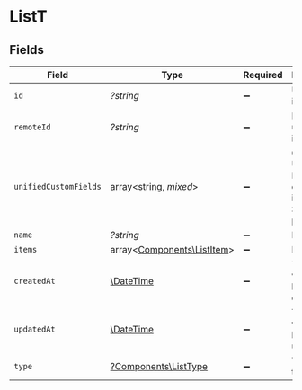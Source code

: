 # ListT


## Fields

| Field                                                                                        | Type                                                                                         | Required                                                                                     | Description                                                                                  | Example                                                                                      |
| -------------------------------------------------------------------------------------------- | -------------------------------------------------------------------------------------------- | -------------------------------------------------------------------------------------------- | -------------------------------------------------------------------------------------------- | -------------------------------------------------------------------------------------------- |
| `id`                                                                                         | *?string*                                                                                    | :heavy_minus_sign:                                                                           | Unique identifier                                                                            | 8187e5da-dc77-475e-9949-af0f1fa4e4e3                                                         |
| `remoteId`                                                                                   | *?string*                                                                                    | :heavy_minus_sign:                                                                           | Provider's unique identifier                                                                 | 8187e5da-dc77-475e-9949-af0f1fa4e4e3                                                         |
| `unifiedCustomFields`                                                                        | array<string, *mixed*>                                                                       | :heavy_minus_sign:                                                                           | Custom Unified Fields configured in your StackOne project                                    | {<br/>"my_project_custom_field_1": "REF-1236",<br/>"my_project_custom_field_2": "some other value"<br/>} |
| `name`                                                                                       | *?string*                                                                                    | :heavy_minus_sign:                                                                           | N/A                                                                                          |                                                                                              |
| `items`                                                                                      | array<[Components\ListItem](../../Models/Components/ListItem.md)>                            | :heavy_minus_sign:                                                                           | N/A                                                                                          |                                                                                              |
| `createdAt`                                                                                  | [\DateTime](https://www.php.net/manual/en/class.datetime.php)                                | :heavy_minus_sign:                                                                           | Timestamp when the list was created                                                          | 2021-01-01T01:01:01.000Z                                                                     |
| `updatedAt`                                                                                  | [\DateTime](https://www.php.net/manual/en/class.datetime.php)                                | :heavy_minus_sign:                                                                           | Timestamp when the list was last updated                                                     | 2021-01-01T01:01:01.000Z                                                                     |
| `type`                                                                                       | [?Components\ListType](../../Models/Components/ListType.md)                                  | :heavy_minus_sign:                                                                           | The list type                                                                                |                                                                                              |